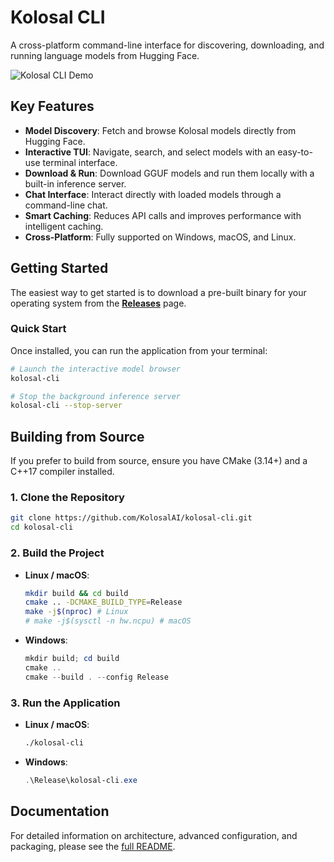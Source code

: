 # Kolosal CLI

A cross-platform command-line interface for discovering, downloading, and running language models from Hugging Face.

![Kolosal CLI Demo](https://raw.githubusercontent.com/KolosalAI/kolosal-cli/main/docs/kolosal-cli-demo.gif)

## Key Features

- **Model Discovery**: Fetch and browse Kolosal models directly from Hugging Face.
- **Interactive TUI**: Navigate, search, and select models with an easy-to-use terminal interface.
- **Download & Run**: Download GGUF models and run them locally with a built-in inference server.
- **Chat Interface**: Interact directly with loaded models through a command-line chat.
- **Smart Caching**: Reduces API calls and improves performance with intelligent caching.
- **Cross-Platform**: Fully supported on Windows, macOS, and Linux.

## Getting Started

The easiest way to get started is to download a pre-built binary for your operating system from the [**Releases**](https://github.com/KolosalAI/kolosal-cli/releases) page.

### Quick Start

Once installed, you can run the application from your terminal:

```bash
# Launch the interactive model browser
kolosal-cli

# Stop the background inference server
kolosal-cli --stop-server
```

## Building from Source

If you prefer to build from source, ensure you have CMake (3.14+) and a C++17 compiler installed.

### 1. Clone the Repository

```bash
git clone https://github.com/KolosalAI/kolosal-cli.git
cd kolosal-cli
```

### 2. Build the Project

- **Linux / macOS**:
  ```bash
  mkdir build && cd build
  cmake .. -DCMAKE_BUILD_TYPE=Release
  make -j$(nproc) # Linux
  # make -j$(sysctl -n hw.ncpu) # macOS
  ```

- **Windows**:
  ```powershell
  mkdir build; cd build
  cmake ..
  cmake --build . --config Release
  ```

### 3. Run the Application

- **Linux / macOS**:
  ```bash
  ./kolosal-cli
  ```

- **Windows**:
  ```powershell
  .\Release\kolosal-cli.exe
  ```

## Documentation

For detailed information on architecture, advanced configuration, and packaging, please see the [full README](https://github.com/KolosalAI/kolosal-cli/blob/main/README.md).